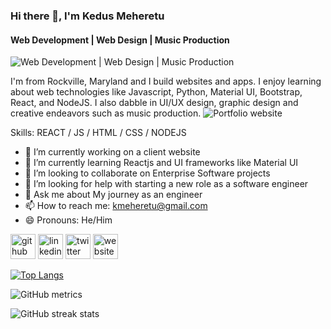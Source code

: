### Hi there 👋, I'm Kedus Meheretu
#### Web Development | Web Design |  Music Production
![Web Development | Web Design |  Music Production](https://pbs.twimg.com/profile_banners/2755554399/1641757730/1500x500)

I'm from Rockville, Maryland and I build websites and apps. I enjoy learning about web technologies like Javascript, Python, Material UI, Bootstrap, React, and NodeJS. I also dabble in UI/UX design, graphic design and creative endeavors such as music production. ![Portfolio website](https://www.kedusm.com/)

Skills: REACT / JS / HTML / CSS / NODEJS

- 🔭 I’m currently working on a client website 
- 🌱 I’m currently learning Reactjs and UI frameworks like Material UI 
- 👯 I’m looking to collaborate on Enterprise Software projects 
- 🤔 I’m looking for help with starting a new role as a software engineer 
- 💬 Ask me about My journey as an engineer 
- 📫 How to reach me: kmeheretu@gmail.com 
- 😄 Pronouns: He/Him 


[<img src='https://cdn.jsdelivr.net/npm/simple-icons@3.0.1/icons/github.svg' alt='github' height='40'>](https://github.com/kedusmeheretu)  [<img src='https://cdn.jsdelivr.net/npm/simple-icons@3.0.1/icons/linkedin.svg' alt='linkedin' height='40'>](https://www.linkedin.com/in/https://www.linkedin.com/mwlite/in/kedus-meheretu-b3218517a/)  [<img src='https://cdn.jsdelivr.net/npm/simple-icons@3.0.1/icons/twitter.svg' alt='twitter' height='40'>](https://twitter.com/https://twitter.com/Kdcodes_)  [<img src='https://cdn.jsdelivr.net/npm/simple-icons@3.0.1/icons/icloud.svg' alt='website' height='40'>](http://kedusm.com/)  

[![Top Langs](https://github-readme-stats.vercel.app/api/top-langs/?username=kedusmeheretu)](https://github.com/anuraghazra/github-readme-stats)

  

![GitHub metrics](https://metrics.lecoq.io/kedusmeheretu)  

![GitHub streak stats](https://streak-stats.demolab.com/?user=kedusmeheretu)  

